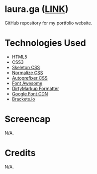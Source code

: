 # laura.ga (<a href="https://www.laura.ga" target="_blank">LINK</a>)

GitHub repository for my portfolio website.

# Technologies Used

<ul>
  <li>HTML5</li>
  <li>CSS3</li>
  <li><a href="http://getskeleton.com/">Skeleton CSS</a></li>
  <li><a href="https://necolas.github.io/normalize.css/">Normalize CSS</a></li>
  <li><a href="https://autoprefixer.github.io/">Autoprefixer CSS</a></li>
  <li><a href="https://fontawesome.com/">Font Awesome</a></li>
  <li><a href="https://www.10bestdesign.com/dirtymarkup/">DirtyMarkup Formatter</a></li>
  <li><a href="https://fonts.google.com/">Google Font CDN</a></li>
  <li><a href="http://brackets.io/">Brackets.io</a></li>
</ul>

# Screencap

N/A.

# Credits

N/A.

